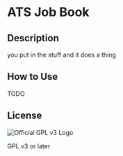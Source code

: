 # ATS Job Book

## Description

you put in the stuff and it does a thing

## How to Use

TODO

## License

![Official GPL v3 Logo](https://www.gnu.org/graphics/gplv3-127x51.png)

GPL v3 or later